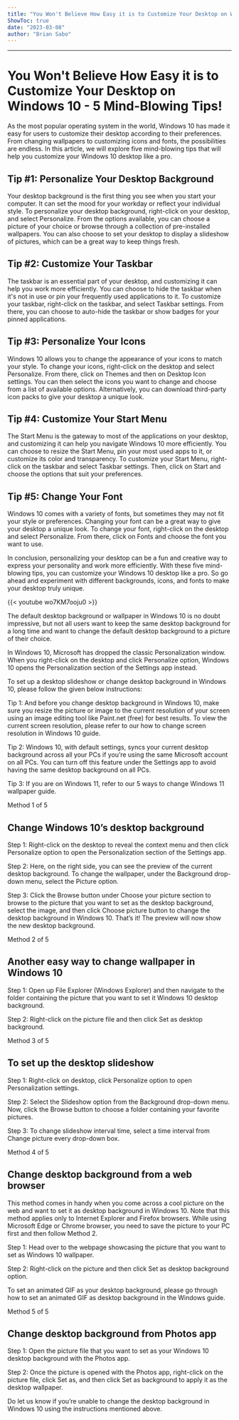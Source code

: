 ```yaml
---
title: "You Won't Believe How Easy it is to Customize Your Desktop on Windows 10 - 5 Mind-Blowing Tips!"
ShowToc: true 
date: "2023-03-08"
author: "Brian Sabo"
---
```

*****
# You Won't Believe How Easy it is to Customize Your Desktop on Windows 10 - 5 Mind-Blowing Tips!

As the most popular operating system in the world, Windows 10 has made it easy for users to customize their desktop according to their preferences. From changing wallpapers to customizing icons and fonts, the possibilities are endless. In this article, we will explore five mind-blowing tips that will help you customize your Windows 10 desktop like a pro.

## Tip #1: Personalize Your Desktop Background

Your desktop background is the first thing you see when you start your computer. It can set the mood for your workday or reflect your individual style. To personalize your desktop background, right-click on your desktop, and select Personalize. From the options available, you can choose a picture of your choice or browse through a collection of pre-installed wallpapers. You can also choose to set your desktop to display a slideshow of pictures, which can be a great way to keep things fresh.

## Tip #2: Customize Your Taskbar

The taskbar is an essential part of your desktop, and customizing it can help you work more efficiently. You can choose to hide the taskbar when it's not in use or pin your frequently used applications to it. To customize your taskbar, right-click on the taskbar, and select Taskbar settings. From there, you can choose to auto-hide the taskbar or show badges for your pinned applications.

## Tip #3: Personalize Your Icons

Windows 10 allows you to change the appearance of your icons to match your style. To change your icons, right-click on the desktop and select Personalize. From there, click on Themes and then on Desktop Icon settings. You can then select the icons you want to change and choose from a list of available options. Alternatively, you can download third-party icon packs to give your desktop a unique look.

## Tip #4: Customize Your Start Menu

The Start Menu is the gateway to most of the applications on your desktop, and customizing it can help you navigate Windows 10 more efficiently. You can choose to resize the Start Menu, pin your most used apps to it, or customize its color and transparency. To customize your Start Menu, right-click on the taskbar and select Taskbar settings. Then, click on Start and choose the options that suit your preferences.

## Tip #5: Change Your Font

Windows 10 comes with a variety of fonts, but sometimes they may not fit your style or preferences. Changing your font can be a great way to give your desktop a unique look. To change your font, right-click on the desktop and select Personalize. From there, click on Fonts and choose the font you want to use.

In conclusion, personalizing your desktop can be a fun and creative way to express your personality and work more efficiently. With these five mind-blowing tips, you can customize your Windows 10 desktop like a pro. So go ahead and experiment with different backgrounds, icons, and fonts to make your desktop truly unique.

{{< youtube wo7KM7ooju0 >}} 



The default desktop background or wallpaper in Windows 10 is no doubt impressive, but not all users want to keep the same desktop background for a long time and want to change the default desktop background to a picture of their choice.
 
In Windows 10, Microsoft has dropped the classic Personalization window. When you right-click on the desktop and click Personalize option, Windows 10 opens the Personalization section of the Settings app instead.
 









 
To set up a desktop slideshow or change desktop background in Windows 10, please follow the given below instructions:
 
Tip 1: And before you change desktop background in Windows 10, make sure you resize the picture or image to the current resolution of your screen using an image editing tool like Paint.net (free) for best results. To view the current screen resolution, please refer to our how to change screen resolution in Windows 10 guide.
 
Tip 2: Windows 10, with default settings, syncs your current desktop background across all your PCs if you’re using the same Microsoft account on all PCs. You can turn off this feature under the Settings app to avoid having the same desktop background on all PCs.
 
Tip 3: If you are on Windows 11, refer to our 5 ways to change Windows 11 wallpaper guide.
 
Method 1 of 5
 
## Change Windows 10’s desktop background
 
Step 1: Right-click on the desktop to reveal the context menu and then click Personalize option to open the Personalization section of the Settings app.
 
Step 2: Here, on the right side, you can see the preview of the current desktop background. To change the wallpaper, under the Background drop-down menu, select the Picture option.
 
Step 3: Click the Browse button under Choose your picture section to browse to the picture that you want to set as the desktop background, select the image, and then click Choose picture button to change the desktop background in Windows 10. That’s it! The preview will now show the new desktop background.
 
Method 2 of 5
 
## Another easy way to change wallpaper in Windows 10
 
Step 1: Open up File Explorer (Windows Explorer) and then navigate to the folder containing the picture that you want to set it Windows 10 desktop background.
 
Step 2: Right-click on the picture file and then click Set as desktop background.
 
Method 3 of 5
 
## To set up the desktop slideshow
 
Step 1: Right-click on desktop, click Personalize option to open Personalization settings.
 
Step 2: Select the Slideshow option from the Background drop-down menu. Now, click the Browse button to choose a folder containing your favorite pictures.
 
Step 3: To change slideshow interval time, select a time interval from Change picture every drop-down box.
 
Method 4 of 5
 
## Change desktop background from a web browser
 
This method comes in handy when you come across a cool picture on the web and want to set it as desktop background in Windows 10. Note that this method applies only to Internet Explorer and Firefox browsers. While using Microsoft Edge or Chrome browser, you need to save the picture to your PC first and then follow Method 2.
 
Step 1: Head over to the webpage showcasing the picture that you want to set as Windows 10 wallpaper.
 
Step 2: Right-click on the picture and then click Set as desktop background option.
 
To set an animated GIF as your desktop background, please go through how to set an animated GIF as desktop background in the Windows guide.
 
Method 5 of 5
 
## Change desktop background from Photos app
 
Step 1: Open the picture file that you want to set as your Windows 10 desktop background with the Photos app.
 
Step 2: Once the picture is opened with the Photos app, right-click on the picture file, click Set as, and then click Set as background to apply it as the desktop wallpaper.
 
Do let us know if you’re unable to change the desktop background in Windows 10 using the instructions mentioned above.



